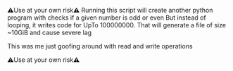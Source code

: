 ⚠️Use at your own risk⚠️
Running this script will create another python program with checks if a given number is odd or even
But instead of looping, it writes code for UpTo 100000000.
That will generate a file of size ~10GiB and cause severe lag

This was me just goofing around with read and write operations

⚠️Use at your own risk⚠️
